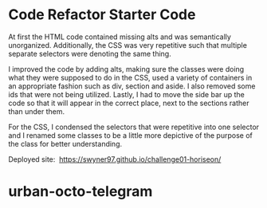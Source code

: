 # Code Refactor Starter Code

At first the HTML code contained missing alts and was semantically unorganized. Additionally, the CSS was very repetitive such that multiple separate selectors were denoting the same thing. 

I improved the code by adding alts, making sure the classes were doing what they were supposed to do in the CSS, used a variety of containers in an appropriate fashion such as div, section and aside. I also removed some ids that were not being utilized. 
Lastly, I had to move the side bar up the code so that it will appear in the correct place, next to the sections rather than under them.

For the CSS, I condensed the selectors that were repetitive into one selector and I renamed some classes to be a little more depictive of the purpose of the class for better understanding. 

Deployed site:  https://swyner97.github.io/challenge01-horiseon/
# urban-octo-telegram
